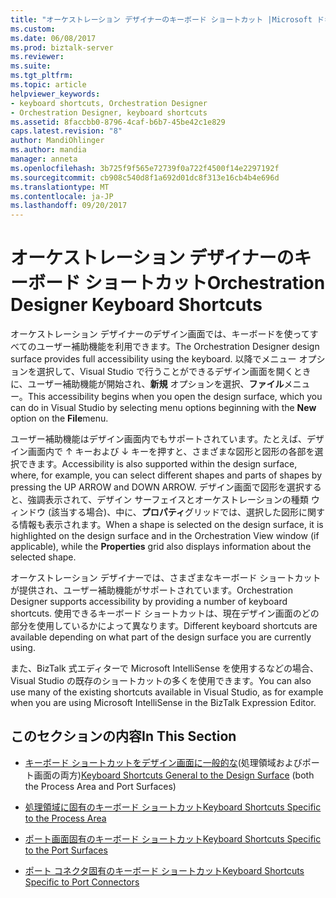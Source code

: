 ```yaml
---
title: "オーケストレーション デザイナーのキーボード ショートカット |Microsoft ドキュメント"
ms.custom: 
ms.date: 06/08/2017
ms.prod: biztalk-server
ms.reviewer: 
ms.suite: 
ms.tgt_pltfrm: 
ms.topic: article
helpviewer_keywords:
- keyboard shortcuts, Orchestration Designer
- Orchestration Designer, keyboard shortcuts
ms.assetid: 8faccbb0-8796-4caf-b6b7-45be42c1e829
caps.latest.revision: "8"
author: MandiOhlinger
ms.author: mandia
manager: anneta
ms.openlocfilehash: 3b725f9f565e72739f0a722f4500f14e2297192f
ms.sourcegitcommit: cb908c540d8f1a692d01dc8f313e16cb4b4e696d
ms.translationtype: MT
ms.contentlocale: ja-JP
ms.lasthandoff: 09/20/2017
---
```

# <a name="orchestration-designer-keyboard-shortcuts"></a><span data-ttu-id="17cc1-102">オーケストレーション デザイナーのキーボード ショートカット</span><span class="sxs-lookup"><span data-stu-id="17cc1-102">Orchestration Designer Keyboard Shortcuts</span></span>
<span data-ttu-id="17cc1-103">オーケストレーション デザイナーのデザイン画面では、キーボードを使ってすべてのユーザー補助機能を利用できます。</span><span class="sxs-lookup"><span data-stu-id="17cc1-103">The Orchestration Designer design surface provides full accessibility using the keyboard.</span></span> <span data-ttu-id="17cc1-104">以降でメニュー オプションを選択して、Visual Studio で行うことができるデザイン画面を開くときに、ユーザー補助機能が開始され、**新規** オプションを選択、**ファイル**メニュー。</span><span class="sxs-lookup"><span data-stu-id="17cc1-104">This accessibility begins when you open the design surface, which you can do in Visual Studio by selecting menu options beginning with the **New** option on the **File**menu.</span></span>  
  
 <span data-ttu-id="17cc1-105">ユーザー補助機能はデザイン画面内でもサポートされています。たとえば、デザイン画面内で ↑ キーおよび ↓ キーを押すと、さまざまな図形と図形の各部を選択できます。</span><span class="sxs-lookup"><span data-stu-id="17cc1-105">Accessibility is also supported within the design surface, where, for example, you can select different shapes and parts of shapes by pressing the UP ARROW and DOWN ARROW.</span></span> <span data-ttu-id="17cc1-106">デザイン画面で図形を選択すると、強調表示されて、デザイン サーフェイスとオーケストレーションの種類 ウィンドウ (該当する場合)、中に、**プロパティ**グリッドでは、選択した図形に関する情報も表示されます。</span><span class="sxs-lookup"><span data-stu-id="17cc1-106">When a shape is selected on the design surface, it is highlighted on the design surface and in the Orchestration View window (if applicable), while the **Properties** grid also displays information about the selected shape.</span></span>  
  
 <span data-ttu-id="17cc1-107">オーケストレーション デザイナーでは、さまざまなキーボード ショートカットが提供され、ユーザー補助機能がサポートされています。</span><span class="sxs-lookup"><span data-stu-id="17cc1-107">Orchestration Designer supports accessibility by providing a number of keyboard shortcuts.</span></span> <span data-ttu-id="17cc1-108">使用できるキーボード ショートカットは、現在デザイン画面のどの部分を使用しているかによって異なります。</span><span class="sxs-lookup"><span data-stu-id="17cc1-108">Different keyboard shortcuts are available depending on what part of the design surface you are currently using.</span></span>  
  
 <span data-ttu-id="17cc1-109">また、BizTalk 式エディターで Microsoft IntelliSense を使用するなどの場合、Visual Studio の既存のショートカットの多くを使用できます。</span><span class="sxs-lookup"><span data-stu-id="17cc1-109">You can also use many of the existing shortcuts available in Visual Studio, as for example when you are using Microsoft IntelliSense in the BizTalk Expression Editor.</span></span>  
  
## <a name="in-this-section"></a><span data-ttu-id="17cc1-110">このセクションの内容</span><span class="sxs-lookup"><span data-stu-id="17cc1-110">In This Section</span></span>  
  
-   <span data-ttu-id="17cc1-111">[キーボード ショートカットをデザイン画面に一般的な](../core/keyboard-shortcuts-general-to-the-design-surface.md)(処理領域およびポート画面の両方)</span><span class="sxs-lookup"><span data-stu-id="17cc1-111">[Keyboard Shortcuts General to the Design Surface](../core/keyboard-shortcuts-general-to-the-design-surface.md) (both the Process Area and Port Surfaces)</span></span>  
  
-   [<span data-ttu-id="17cc1-112">処理領域に固有のキーボード ショートカット</span><span class="sxs-lookup"><span data-stu-id="17cc1-112">Keyboard Shortcuts Specific to the Process Area</span></span>](../core/keyboard-shortcuts-specific-to-the-process-area.md)  
  
-   [<span data-ttu-id="17cc1-113">ポート画面固有のキーボード ショートカット</span><span class="sxs-lookup"><span data-stu-id="17cc1-113">Keyboard Shortcuts Specific to the Port Surfaces</span></span>](../core/keyboard-shortcuts-specific-to-the-port-surfaces.md)  
  
-   [<span data-ttu-id="17cc1-114">ポート コネクタ固有のキーボード ショートカット</span><span class="sxs-lookup"><span data-stu-id="17cc1-114">Keyboard Shortcuts Specific to Port Connectors</span></span>](../core/keyboard-shortcuts-specific-to-port-connectors.md)